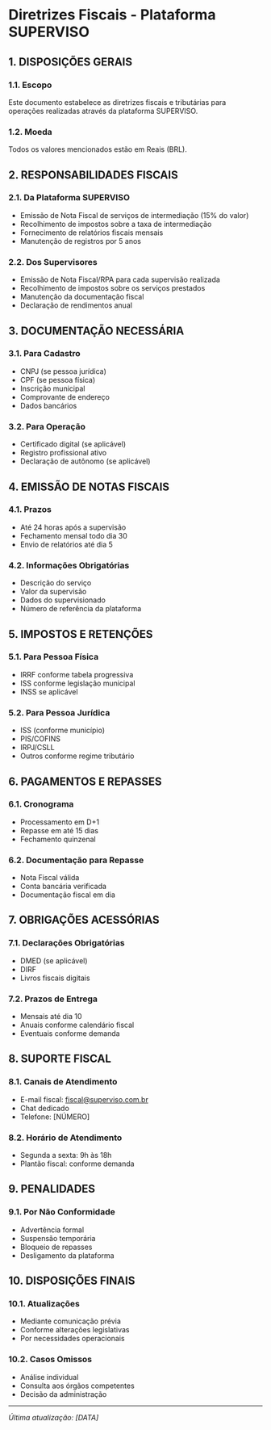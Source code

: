 # Diretrizes Fiscais - Plataforma SUPERVISO

## 1. DISPOSIÇÕES GERAIS

### 1.1. Escopo
Este documento estabelece as diretrizes fiscais e tributárias para operações realizadas através da plataforma SUPERVISO.

### 1.2. Moeda
Todos os valores mencionados estão em Reais (BRL).

## 2. RESPONSABILIDADES FISCAIS

### 2.1. Da Plataforma SUPERVISO
- Emissão de Nota Fiscal de serviços de intermediação (15% do valor)
- Recolhimento de impostos sobre a taxa de intermediação
- Fornecimento de relatórios fiscais mensais
- Manutenção de registros por 5 anos

### 2.2. Dos Supervisores
- Emissão de Nota Fiscal/RPA para cada supervisão realizada
- Recolhimento de impostos sobre os serviços prestados
- Manutenção da documentação fiscal
- Declaração de rendimentos anual

## 3. DOCUMENTAÇÃO NECESSÁRIA

### 3.1. Para Cadastro
- CNPJ (se pessoa jurídica)
- CPF (se pessoa física)
- Inscrição municipal
- Comprovante de endereço
- Dados bancários

### 3.2. Para Operação
- Certificado digital (se aplicável)
- Registro profissional ativo
- Declaração de autônomo (se aplicável)

## 4. EMISSÃO DE NOTAS FISCAIS

### 4.1. Prazos
- Até 24 horas após a supervisão
- Fechamento mensal todo dia 30
- Envio de relatórios até dia 5

### 4.2. Informações Obrigatórias
- Descrição do serviço
- Valor da supervisão
- Dados do supervisionado
- Número de referência da plataforma

## 5. IMPOSTOS E RETENÇÕES

### 5.1. Para Pessoa Física
- IRRF conforme tabela progressiva
- ISS conforme legislação municipal
- INSS se aplicável

### 5.2. Para Pessoa Jurídica
- ISS (conforme município)
- PIS/COFINS
- IRPJ/CSLL
- Outros conforme regime tributário

## 6. PAGAMENTOS E REPASSES

### 6.1. Cronograma
- Processamento em D+1
- Repasse em até 15 dias
- Fechamento quinzenal

### 6.2. Documentação para Repasse
- Nota Fiscal válida
- Conta bancária verificada
- Documentação fiscal em dia

## 7. OBRIGAÇÕES ACESSÓRIAS

### 7.1. Declarações Obrigatórias
- DMED (se aplicável)
- DIRF
- Livros fiscais digitais

### 7.2. Prazos de Entrega
- Mensais até dia 10
- Anuais conforme calendário fiscal
- Eventuais conforme demanda

## 8. SUPORTE FISCAL

### 8.1. Canais de Atendimento
- E-mail fiscal: fiscal@superviso.com.br
- Chat dedicado
- Telefone: [NÚMERO]

### 8.2. Horário de Atendimento
- Segunda a sexta: 9h às 18h
- Plantão fiscal: conforme demanda

## 9. PENALIDADES

### 9.1. Por Não Conformidade
- Advertência formal
- Suspensão temporária
- Bloqueio de repasses
- Desligamento da plataforma

## 10. DISPOSIÇÕES FINAIS

### 10.1. Atualizações
- Mediante comunicação prévia
- Conforme alterações legislativas
- Por necessidades operacionais

### 10.2. Casos Omissos
- Análise individual
- Consulta aos órgãos competentes
- Decisão da administração

---

*Última atualização: [DATA]* 